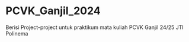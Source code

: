 # PCVK_Ganjil_2024
Berisi Project-project untuk praktikum mata kuliah PCVK Ganjil 24/25 JTI Polinema
